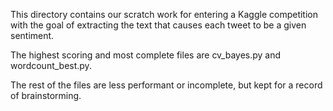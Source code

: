 This directory contains our scratch work for entering a Kaggle competition with the goal of extracting the text that causes each tweet to be a given sentiment.

The highest scoring and most complete files are cv_bayes.py and wordcount_best.py.

The rest of the files are less performant or incomplete, but kept for a record of brainstorming.
